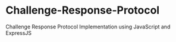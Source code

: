 # Challenge-Response-Protocol
Challenge Response Protocol Implementation using JavaScript and ExpressJS
